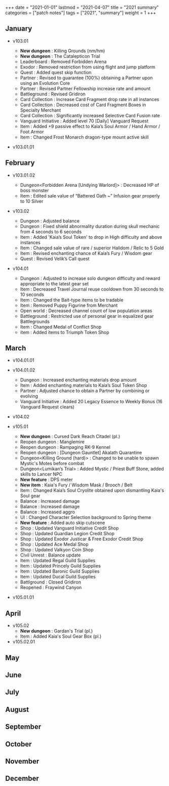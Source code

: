 +++
date = "2021-01-01"
lastmod = "2021-04-07"
title = "2021 summary"
categories = ["patch notes"]
tags = ["2021", "summary"]
weight = 1
+++

## January

- v103.01
  - **New dungeon** : Killing Grounds (nm/hm)
  - **New dungeon** : The Catalepticon Trial
  - Leaderboard : Removed Forbidden Arena
  - Exodor : Removed restriction from using flight and jump platform
  - Quest : Added quest skip function
  - Partner : Revised to guarantee (100%) obtaining a Partner upon using an Evolution Core
  - Partner : Revised Partner Fellowship increase rate and amount
  - Battleground : Revised Gridiron
  - Card Collection : Increase Card Fragment drop rate in all instances
  - Card Collection : Decreased cost of Card Fragment Boxes in Specialty Merchant
  - Card Collection : Significantly increased Selective Card Fusion rate
  - Vanguard Initiative : Added level 70 [Daily] Vanguard Request
  - Item : Added +9 passive effect to Kaia’s Soul Armor / Hand Armor / Foot Armor
  - Item : Changed Frost Monarch dragon-type mount active skill

- v103.01.01

## February

- v103.01.02
  - Dungeon<Forbidden Arena [Undying Warlord]> : Decreased HP of boss monster
  - Item : Edited sale value of “Battered Oath ~” Infusion gear properly to 10 Silver

- v103.02
  - Dungeon<Killing Grounds> : Adjusted  balance
  - Dungeon<Catalepticon> : Fixed shield abnormality duration during skull mechanic from 4 seconds to 6 seconds
  - Item : Added 'Kaia’s Soul Token' to drop in High difficulty and above instances
  - Item : Changed sale value of rare / superior Halidom / Relic to 5 Gold
  - Item : Revised enchanting chance of Kaia’s Fury / Wisdom gear
  - Quest : Revised Velik’s Call quest

- v104.01
  - Dungeon : Adjusted to increase solo dungeon difficulty and reward appropriate to the latest gear set
  - Item : Decreased Travel Journal reuse cooldown from 30 seconds to 10 seconds
  - Item : Changed the Bait-type items to be tradable
  - Item : Removed Puppy Figurine from Merchant
  - Open world : Decreased channel count of low population areas
  - Battleground : Restricted use of personal gear in equalized gear Battlegrounds
  - Item : Changed Medal of Conflict Shop
  - item : Added items to Triumph Token Shop

## March

- v104.01.01

- v104.01.02
  - Dungeon : Increased enchanting materials drop amount
  - Item : Added enchanting materials to Kaia’s Soul Token Shop
  - Partner : Adjusted chance to obtain a Partner by combining or evolving
  - Vanguard Initiative : Added 20 Legacy Essence to Weekly Bonus (16 Vanguard Request clears)

- v104.02

- v105.01
  - **New dungeon** : Cursed Dark Reach Citadel (pl.)
  - Reopen dungeon : Manglemire
  - Reopen dungeon : Rampaging RK-9 Kennel
  - Reopen dungeon : [Dungeon Gauntlet] Akalath Quarantine
  - Dungeon<Killing Ground (hard)> : Changed to be unable to spawn Mystic's Motes before combat
  - Dungeon<Lumikan’s Trial> : Added Mystic / Priest Buff Stone, added skills to Lancer NPC
  - **New feature** : DPS meter
  - **New item** : Kaia's Fury / Wisdom Mask / Brooch / Belt
  - Item : Changed Kaia’s Soul Cryolite obtained upon dismantling Kaia's Soul gear
  - Balance<Reaper> : Increased damage
  - Balance<Slayer> : Increased damage
  - Balance<Brawler> : Increased aggro
  - UI : Changed Character Selection background to Spring theme
  - **New feature** : Added auto skip cutscene
  - Shop : Updated Vanguard Initiative Credit Shop
  - Shop : Updated Guardian Legion Credit Shop
  - Shop : Updated Exodor Justicar & Free Exodor Credit Shop
  - Shop : Updated Ace Medal Shop
  - Shop : Updated Valkyon Coin Shop
  - Civil Unrest : Balance update
  - Item : Updated Regal Guild Supplies
  - Item : Updated Princely Guild Supplies
  - Item : Updated Baronic Guild Supplies
  - Item : Updated Ducal Guild Supplies
  - Battlground : Closed Gridiron
  - Reopened : Fraywind Canyon

- v105.01.01

## April

- v105.02
  - **New dungeon** : Gardan's Trial (pl.)
  - Item : Added Kaia's Soul Gear Box (pl.)
- v105.02.01

## May

## June

## July

## August

## September

## October

## November

## December